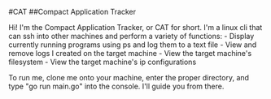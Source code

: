 #CAT
##Compact Application Tracker

Hi! I'm the Compact Application Tracker, or CAT for short. I'm a linux cli that can ssh into other machines and perform a variety of functions:
    - Display currently running programs using ps and log them to a text file
    - View and remove logs I created on the target machine
    - View the target machine's filesystem
    - View the target machine's ip configurations

To run me, clone me onto your machine, enter the proper directory, and type "go run main.go" into the console. I'll guide you from there.